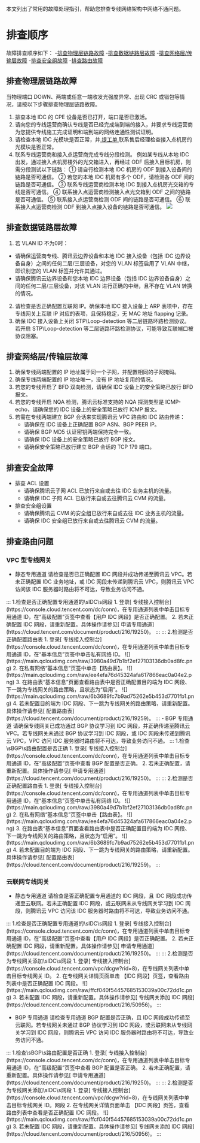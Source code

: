 本文列出了常用的故障处理指引，帮助您排查专线网络架构中网络不通问题。

# 排查顺序
故障排查顺序如下：
<dx-steps>
-[排查物理层链路故障](#1)
-[排查数据链路层故障](#2)
-[排查网络层/传输层故障](#3)
-[排查安全组故障](#4)
-[排查路由故障](#5)
</dx-steps>

## 排查物理层链路故障[](id:1)
当物理端口 DOWN、两端或任意一端收发光强度异常、出现 CRC 或错包等情况，请按以下步骤排查物理层链路故障。
1. 排查本地 IDC 的 CPE 设备是否已打开，端口是否已激活。
2. 请向您的专线运营商确认专线是否已经完成端到端的接入，并要求专线运营商为您提供专线施工完成证明和端到端的网络连通性测试证明。
3. 请检查本地 IDC 光模块是否正常，并[ 提工单 ](https://console.cloud.tencent.com/workorder/category)联系售后经理检查接入点机房的光模块是否正常。
4. 联系专线运营商和接入点运营商完成专线分段检测。
例如某专线从本地 IDC 出发，通过接入点机房楼外的光交箱进入，再经过 ODF 后接入目标机房，则需分段测试以下链路：
① 请自行检测本地 IDC 机房的 ODF 到接入设备间的链路是否可通信。
② 若您的本地 IDC 机房有多个 ODF，请检测各 ODF 间的链路是否可通信。
③ 联系专线运营商检测本地 IDC 到接入点机房光交箱的专线是否可通信。
④ 联系接入点运营商检测接入点光交箱到 ODF 之间的链路是否可通信。
⑤ 联系接入点运营商检测 ODF 间的链路是否可通信。
⑥ 联系接入点运营商检测 ODF 到接入点接入设备的链路是否可通信。
![](https://main.qcloudimg.com/raw/95c325912d32dd94d3e0cf46b713ce9f.png)

## 排查数据链路层故障[](id:2)
1. 若 VLAN ID 不为0时：
 - 请确保运营商专线、腾讯云边界设备和本地 IDC 接入设备（包括 IDC 边界设备自身）之间的任何二层/三层设备，对您的 VLAN 标签启用了 VLAN 中继，即识别您的 VLAN 标签并允许其通过。
 - 请确保腾讯云边界设备和您本地 IDC 边界设备（包括 IDC 边界设备自身）之间的任何二层/三层设备，对该 VLAN 进行正确的中继，且不存在 VLAN 转换的情况。
2. 请检查是否正确配置互联网 IP。确保本地 IDC 接入设备上 ARP 表项中，存在专线网关上互联 IP 对应的表项，且保持稳定，无 MAC 地址 flapping 记录。
3. 确保 IDC 接入设备上关闭 STP\Loop-detection 等二层链路环路检测协议。若开启  STP\Loop-detection 等二层链路环路检测协议，可能导致互联端口被协议阻塞。

## 排查网络层/传输层故障[](id:3)
1. 确保专线两端配置的 IP 地址属于同一个子网，并配置相同的子网掩码。
2. 确保专线两端配置的 IP 地址唯一，没有 IP 地址复用的情况。
3. 若您的专线开启了 BFD 双向检测，请确保 IDC 设备上的安全策略已放行 BFD 报文。
4. 若您的专线开启 NQA 检测，腾讯云标准支持的 NQA 探测类型是 ICMP-echo，请确保您的 IDC 设备上的安全策略已放行 ICMP 报文。
5. 若需在专线两端建立 BGP 会话来实现腾讯云 VPC 路由和 IDC 路由传递：
	- 请确保在 IDC 设备上正确配置 BGP ASN、BGP PEER IP。
	- 请确保 BGP MD5 认证密钥两端保持完全一致。
	- 请确保 IDC 设备上的安全策略已放行 BGP 报文。
	- 请确保安全策略已放行建立 BGP 会话的 TCP 179 端口。

## 排查安全故障[](id:4)
- 排查 ACL 设置
   - 请确保腾讯云子网 ACL 已放行来自或去往 IDC 业务主机的流量。
   - 请确保 IDC 子网 ACL 已放行来自或去往腾讯云 CVM 的流量。
- 排查安全组设置
   - 请确保腾讯云 CVM 的安全组已放行来自或去往 IDC 业务主机的流量。
   - 请确保 IDC 安全组已放行来自或去往腾讯云 CVM 的流量。

## 排查路由问题[](id:5)
### VPC 型专线网关
- 静态专用通道
请检查是否已正确配置 IDC 网段并成功传递至腾讯云 VPC。若未正确配置 IDC 业务地址，或 IDC 网段未传递到腾讯云 VPC，则腾讯云 VPC 访问该 IDC 服务器时路由将不可达，导致业务访问不通。
<dx-accordion>
::: 1.检查是否正确配置专用通道的\sIDC\s网段
1. 登录[ 专线接入控制台](https://console.cloud.tencent.com/dc/conn)，在专用通道列表中单击目标专用通道 ID，在“高级配置”页签中查看【用户 IDC 网段】是否正确配置。
2. 若未正确配置 IDC 网段，请重新配置。具体操作请参见[ 申请专用通道](https://cloud.tencent.com/document/product/216/19250)。
:::
::: 2.检测是否正确配置路由表
1. 登录[ 专线接入控制台](https://console.cloud.tencent.com/dc/conn)，在专用通道列表中单击目标专用通道 ID，在“基本信息”页签中单击私有网络 ID。
   ![](https://main.qcloudimg.com/raw/3980a49d7b1bf2ef27103136db0ad8fc.png)
2. 在私有网络“基本信息”页签中单击【路由表】。
	 ![](https://main.qcloudimg.com/raw/ee4efa76d45324afa617866eac0a04e2.png)
3. 在路由表“基本信息”页面查看路由表中是否正确配置目的端为 IDC 网段、下一跳为专线网关的路由策略，且状态为“启用”。
	 ![](https://main.qcloudimg.com/raw/6b3689fc7b9ad75262e5b453d7701fb1.png)
4. 若未配置目的端为 IDC 网段、下一跳为专线网关的路由策略，请重新配置。具体操作请参见[ 配置路由表](https://cloud.tencent.com/document/product/216/19259)。
:::
</dx-accordion>
- BGP 专用通道
 请确保专线网关已成功通过 BGP 协议学习到 IDC 网段，并正确传递至腾讯云 VPC。若专线网关未通过 BGP 协议学习到 IDC 网段，或 IDC 网段未传递到腾讯云 VPC，VPC 访问 IDC 服务器时路由将不可达，导致业务访问不通。
<dx-accordion>
::: 1.检查\sBGP\s路由配置是否正确
1. 登录[ 专线接入控制台](https://console.cloud.tencent.com/dc/conn)，在专用通道列表中单击目标专用通道 ID，在“高级配置”页签中查看 BGP 配置是否正确。
2. 若未正确配置，请重新配置。具体操作请参见[ 申请专用通道](https://cloud.tencent.com/document/product/216/19250)。
:::
::: 2.检测是否正确配置路由表
1. 登录[ 专线接入控制台](https://console.cloud.tencent.com/dc/conn)，在专用通道列表中单击目标专用通道 ID，在“基本信息”页签中单击私有网络 ID。
   ![](https://main.qcloudimg.com/raw/3980a49d7b1bf2ef27103136db0ad8fc.png)
2. 在私有网络“基本信息”页签中单击【路由表】。
	 ![](https://main.qcloudimg.com/raw/ee4efa76d45324afa617866eac0a04e2.png)
3. 在路由表“基本信息”页面查看路由表中是否正确配置目的端为 IDC 网段、下一跳为专线网关的路由策略，且状态为“启用”。
	 ![](https://main.qcloudimg.com/raw/6b3689fc7b9ad75262e5b453d7701fb1.png)
4. 若未配置目的端为 IDC 网段、下一跳为专线网关的路由策略，请重新配置。具体操作请参见[ 配置路由表](https://cloud.tencent.com/document/product/216/19259)。
:::
</dx-accordion>

### 云联网专线网关
- 静态专用通道
请检查是否正确配置专用通道的 IDC 网段，且 IDC 网段成功传递至云联网。若未正确配置 IDC 网段，或云联网未从专线网关学习到 IDC 网段，则腾讯云 VPC 访问该 IDC 服务器时路由将不可达，导致业务访问不通。
<dx-accordion>
::: 1.检查是否正确配置专用通道的\sIDC\s网段
1. 登录[ 专线接入控制台](https://console.cloud.tencent.com/dc/conn)，在专用通道列表中单击目标专用通道 ID，在“高级配置”页签中查看【用户 IDC 网段】是否正确配置。
2. 若未正确配置 IDC 网段，请重新配置。具体操作请参见[ 申请专用通道](https://cloud.tencent.com/document/product/216/19250)。
:::
::: 2.检测是否为专线网关添加\sIDC\s网段
1. 登录[ 专线接入控制台](https://console.cloud.tencent.com/vpc/dcgw?rid=8)，在专线网关列表中单击目标专线网关 ID。
2. 在专线网关详情页面单击 【IDC 网段】页签，查看路由列表中是否正确配置 IDC 网段。
	![](https://main.qcloudimg.com/raw/ffcf040f54457685153039a00c72dd1c.png)
3. 若未配置 IDC 网段，请重新配置。具体操作请参见[ 专线网关添加 IDC 网段](https://cloud.tencent.com/document/product/216/50956)。
:::
</dx-accordion>

- BGP 专用通道
请检查专用通道 BGP 配置是否正确，且 IDC 网段成功传递至云联网。若专线网关未通过 BGP 协议学习到 IDC 网段，或云联网未从专线网关学习到 IDC 网段，则腾讯云 VPC 访问 IDC 服务器时路由将不可达，导致业务访问不通。
<dx-accordion>
::: 1.检查\sBGP\s路由配置是否正确
1. 登录[ 专线接入控制台](https://console.cloud.tencent.com/dc/conn)，在专用通道列表中单击目标专用通道 ID，在“高级配置”页签中查看 BGP 配置是否正确。
2. 若未正确配置，请重新配置。具体操作请参见[ 申请专用通道](https://cloud.tencent.com/document/product/216/19250)。
:::
::: 2.检测是否为专线网关添加\sIDC\s网段
1. 登录[ 专线接入控制台](https://console.cloud.tencent.com/vpc/dcgw?rid=8)，在专线网关列表中单击目标专线网关 ID。网段
2. 在专线网关详情页面单击 【IDC 网段】页签，查看路由列表中查看是否正确配置 IDC 网段。
	![](https://main.qcloudimg.com/raw/ffcf040f54457685153039a00c72dd1c.png)
3. 若未配置 IDC 网段，请重新配置。具体操作请参见[ 专线网关添加 IDC 网段](https://cloud.tencent.com/document/product/216/50956)。
:::
</dx-accordion>
